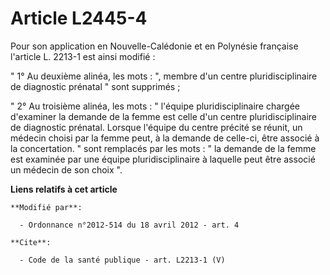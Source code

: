 # Article L2445-4

Pour son application en Nouvelle-Calédonie et en Polynésie française l'article L. 2213-1 est ainsi modifié : 

" 1° Au deuxième alinéa, les mots : ", membre d'un centre pluridisciplinaire de diagnostic prénatal " sont supprimés ; 

" 2° Au troisième alinéa, les mots : " l'équipe pluridisciplinaire chargée d'examiner la demande de la femme est celle d'un
centre pluridisciplinaire de diagnostic prénatal. Lorsque l'équipe du centre précité se réunit, un médecin choisi par la
femme peut, à la demande de celle-ci, être associé à la concertation. " sont remplacés par les mots : " la demande de la
femme est examinée par une équipe pluridisciplinaire à laquelle peut être associé un médecin de son choix ".

**Liens relatifs à cet article**

	**Modifié par**:

	  - Ordonnance n°2012-514 du 18 avril 2012 - art. 4

	**Cite**:

	  - Code de la santé publique - art. L2213-1 (V)
